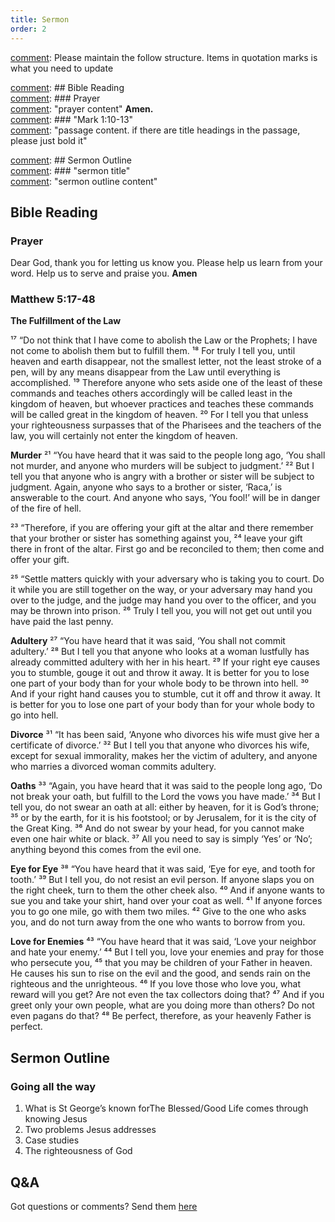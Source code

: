 ```yaml
---
title: Sermon 
order: 2
---
```


[comment]: Please maintain the follow structure. Items in quotation marks is what you need to update

[comment]: ## Bible Reading  
[comment]: ### Prayer  
[comment]: "prayer content"  **Amen.**  
[comment]:  ### "Mark 1:10-13"  
[comment]: "passage content. if there are title headings in the passage, please just bold it"  

[comment]: ## Sermon Outline  
[comment]: ### "sermon title"  
[comment]: "sermon outline content"  

[comment]: ------------------------------------------------------------------------------------
## Bible Reading
### Prayer
Dear God, thank you for letting us know you. Please help us learn from your word. Help us to serve and praise you. **Amen**

### Matthew 5:17-48
**The Fulfillment of the Law**

¹⁷ “Do not think that I have come to abolish the Law or the Prophets; I have not come to abolish them but to fulfill them. ¹⁸ For truly I tell you, until heaven and earth disappear, not the smallest letter, not the least stroke of a pen, will by any means disappear from the Law until everything is accomplished. ¹⁹ Therefore anyone who sets aside one of the least of these commands and teaches others accordingly will be called least in the kingdom of heaven, but whoever practices and teaches these commands will be called great in the kingdom of heaven. ²⁰ For I tell you that unless your righteousness surpasses that of the Pharisees and the teachers of the law, you will certainly not enter the kingdom of heaven.

**Murder**
²¹ “You have heard that it was said to the people long ago, ‘You shall not murder, and anyone who murders will be subject to judgment.’ ²² But I tell you that anyone who is angry with a brother or sister will be subject to judgment. Again, anyone who says to a brother or sister, ‘Raca,’ is answerable to the court. And anyone who says, ‘You fool!’ will be in danger of the fire of hell.

²³ “Therefore, if you are offering your gift at the altar and there remember that your brother or sister has something against you, ²⁴ leave your gift there in front of the altar. First go and be reconciled to them; then come and offer your gift.

²⁵ “Settle matters quickly with your adversary who is taking you to court. Do it while you are still together on the way, or your adversary may hand you over to the judge, and the judge may hand you over to the officer, and you may be thrown into prison. ²⁶ Truly I tell you, you will not get out until you have paid the last penny.

**Adultery**
²⁷ “You have heard that it was said, ‘You shall not commit adultery.’ ²⁸ But I tell you that anyone who looks at a woman lustfully has already committed adultery with her in his heart. ²⁹ If your right eye causes you to stumble, gouge it out and throw it away. It is better for you to lose one part of your body than for your whole body to be thrown into hell. ³⁰ And if your right hand causes you to stumble, cut it off and throw it away. It is better for you to lose one part of your body than for your whole body to go into hell.

**Divorce**
³¹ “It has been said, ‘Anyone who divorces his wife must give her a certificate of divorce.’ ³² But I tell you that anyone who divorces his wife, except for sexual immorality, makes her the victim of adultery, and anyone who marries a divorced woman commits adultery.

**Oaths**
³³ “Again, you have heard that it was said to the people long ago, ‘Do not break your oath, but fulfill to the Lord the vows you have made.’ ³⁴ But I tell you, do not swear an oath at all: either by heaven, for it is God’s throne; ³⁵ or by the earth, for it is his footstool; or by Jerusalem, for it is the city of the Great King. ³⁶ And do not swear by your head, for you cannot make even one hair white or black. ³⁷ All you need to say is simply ‘Yes’ or ‘No’; anything beyond this comes from the evil one. 

**Eye for Eye**
³⁸ “You have heard that it was said, ‘Eye for eye, and tooth for tooth.’ ³⁹ But I tell you, do not resist an evil person. If anyone slaps you on the right cheek, turn to them the other cheek also. ⁴⁰ And if anyone wants to sue you and take your shirt, hand over your coat as well. ⁴¹ If anyone forces you to go one mile, go with them two miles. ⁴² Give to the one who asks you, and do not turn away from the one who wants to borrow from you.

**Love for Enemies**
⁴³ “You have heard that it was said, ‘Love your neighbor and hate your enemy.’ ⁴⁴ But I tell you, love your enemies and pray for those who persecute you, ⁴⁵ that you may be children of your Father in heaven. He causes his sun to rise on the evil and the good, and sends rain on the righteous and the unrighteous. ⁴⁶ If you love those who love you, what reward will you get? Are not even the tax collectors doing that? ⁴⁷ And if you greet only your own people, what are you doing more than others? Do not even pagans do that? ⁴⁸ Be perfect, therefore, as your heavenly Father is perfect.




## Sermon Outline
### Going all the way

1. What is St George’s known forThe Blessed/Good Life comes through knowing Jesus
2.  Two problems Jesus addresses
3.  Case studies
4.  The righteousness of God



## Q&A
Got questions or comments? Send them [here](https://tinyurl.com/SGHACQuestionsAnswers)
